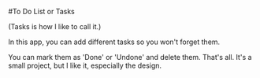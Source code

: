 #To Do List or Tasks

(Tasks is how I like to call it.)

In this app, you can add different tasks so you won't forget them. 

You can mark them as 'Done' or 'Undone' and delete them. That's all. It's a small project, but I like it, especially the design.